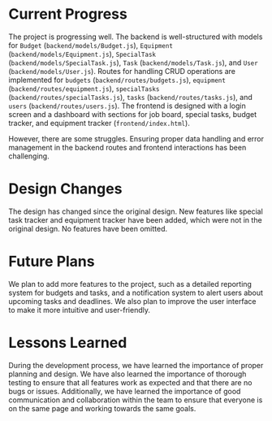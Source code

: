 # Current Progress

The project is progressing well. The backend is well-structured with models for `Budget` (`backend/models/Budget.js`), `Equipment` (`backend/models/Equipment.js`), `SpecialTask` (`backend/models/SpecialTask.js`), `Task` (`backend/models/Task.js`), and `User` (`backend/models/User.js`). Routes for handling CRUD operations are implemented for `budgets` (`backend/routes/budgets.js`), `equipment` (`backend/routes/equipment.js`), `specialTasks` (`backend/routes/specialTasks.js`), `tasks` (`backend/routes/tasks.js`), and `users` (`backend/routes/users.js`). The frontend is designed with a login screen and a dashboard with sections for job board, special tasks, budget tracker, and equipment tracker (`frontend/index.html`).

However, there are some struggles. Ensuring proper data handling and error management in the backend routes and frontend interactions has been challenging.

# Design Changes

The design has changed since the original design. New features like special task tracker and equipment tracker have been added, which were not in the original design. No features have been omitted.

# Future Plans

We plan to add more features to the project, such as a detailed reporting system for budgets and tasks, and a notification system to alert users about upcoming tasks and deadlines. We also plan to improve the user interface to make it more intuitive and user-friendly.

# Lessons Learned

During the development process, we have learned the importance of proper planning and design. We have also learned the importance of thorough testing to ensure that all features work as expected and that there are no bugs or issues. Additionally, we have learned the importance of good communication and collaboration within the team to ensure that everyone is on the same page and working towards the same goals.
